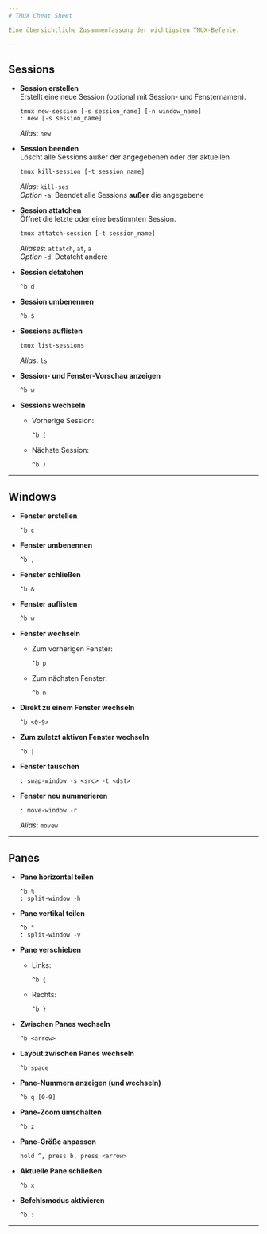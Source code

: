 ```yaml
---
# TMUX Cheat Sheet

Eine übersichtliche Zusammenfassung der wichtigsten TMUX-Befehle.

---
```


## Sessions

- **Session erstellen**  
  Erstellt eine neue Session (optional mit Session- und Fensternamen).  
  ```
  tmux new-session [-s session_name] [-n window_name]
  : new [-s session_name]
  ```
  *Alias*: `new`  

- **Session beenden**  
  Löscht alle Sessions außer der angegebenen oder der aktuellen  
  ```
  tmux kill-session [-t session_name]
  ```
  *Alias*: `kill-ses`  
  *Option* `-a`: Beendet alle Sessions **außer** die angegebene  
  
- **Session attatchen**  
  Öffnet die letzte oder eine bestimmten Session.  
  ```
  tmux attatch-session [-t session_name]
  ```  
  *Aliases*: `attatch`, `at`, `a`  
  *Option* `-d`: Detatcht andere  


- **Session detatchen**  
  ```
  ^b d
  ```  

- **Session umbenennen**  
  ```
  ^b $
  ```  

- **Sessions auflisten**  
  ```
  tmux list-sessions
  ```  
  *Alias*: `ls`  

- **Session- und Fenster-Vorschau anzeigen**  
  ```
  ^b w
  ```

- **Sessions wechseln**  
  - Vorherige Session:  
    ```
    ^b (
    ```  
  - Nächste Session:  
    ```
    ^b )
    ```

---

## Windows

- **Fenster erstellen**  
  ```
  ^b c
  ```

- **Fenster umbenennen**  
  ```
  ^b ,
  ```

- **Fenster schließen**  
  ```
  ^b &
  ```

- **Fenster auflisten**  
  ```
  ^b w
  ```

- **Fenster wechseln**  
  - Zum vorherigen Fenster:  
    ```
    ^b p
    ```  
  - Zum nächsten Fenster:  
    ```
    ^b n
    ```

- **Direkt zu einem Fenster wechseln**  
  ```
  ^b <0-9>
  ```

- **Zum zuletzt aktiven Fenster wechseln**  
  ```
  ^b |
  ```

- **Fenster tauschen**  
  ```
  : swap-window -s <src> -t <dst>
  ```  

- **Fenster neu nummerieren**  
  ```
  : move-window -r
  ```
  *Alias*: `movew`  

---

## Panes

- **Pane horizontal teilen**  
  ```
  ^b %
  : split-window -h
  ```

- **Pane vertikal teilen**  
  ```
  ^b "
  : split-window -v
  ```  

- **Pane verschieben**  
  - Links:
    ```
    ^b {
    ```
  - Rechts:
    ```
    ^b }
    ```

- **Zwischen Panes wechseln**  
  ```
  ^b <arrow>
  ```  

- **Layout zwischen Panes wechseln**  
  ```
  ^b space
  ```

- **Pane-Nummern anzeigen (und wechseln)**  
  ```
  ^b q [0-9]
  ```

- **Pane-Zoom umschalten**  
  ```
  ^b z
  ```

- **Pane-Größe anpassen**  
  ```
  hold ^, press b, press <arrow>
  ```  

- **Aktuelle Pane schließen**  
  ```
  ^b x
  ```

- **Befehlsmodus aktivieren**  
  ```
  ^b :
  ```

---

